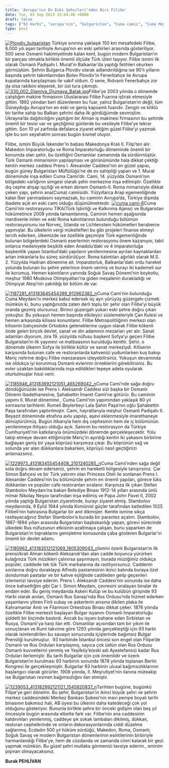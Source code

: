 ```yaml
---
title: 'Avrupa’nın En Eski Şehirleri’nden Biri Filibe'
date: Tue, 03 Sep 2013 15:04:48 +0000
draft: false
tags: ["93 Harbi", "avrupa'nın", "bulgaristan", "Cuma camii", "Cuma Meydanı", "en", "eski", "filibe", "Gezi ve Restoran", "I. Aleksandr Caddesi", "İmaret Camii", "Kültür ve Din", "şehri", "Stefan Stambolov", "Tarih", "tika", "Turizm", "Uluslararası Filibe Fuarı"]
type: post
---
```


[![Plovdiv_bulgaristan](https://burakpehlivan.org/wp-content/uploads/2013/09/Plovdiv_bulgaristan.jpg)](https://burakpehlivan.org/1780/avrupanin-en-eski-sehirlerinden-biri-filibe/plovdiv_bulgaristan/)
Türkiye sınırına yaklaşık 150 km mesafedeki Filibe, 6.000 yılı aşan tarihiyle Avrupa’nın en eski şehirleri arasında gösteriliyor. 500 sene Osmanlı hakimiyetinde kalan kent, bugün modern Bulgaristan’ın bir parçası olmakla birlikte önemli ölçüde Türk izleri taşıyor. Filibe ismini ilk olarak Osmanlı Padişahı I. Murat’ın Balkanlar’da yaptığı fetihleri okurken görmüştüm. Şehrin Bulgarca Plovdiv olarak adlandırıldığına ise 90’lı yılların başında şehrin takımlarından Botev Plovdiv’in Fenerbahçe ile Avrupa kupalarında karşılaşması ile vakıf oldum. O sene, Rıdvanlı Fenerbahçe zor da olsa rakibini eleyerek, bir üst tura çıkmıştı.
[![330_002_Djamiya_Djumaya_Batak.jpg](https://burakpehlivan.org/wp-content/uploads/2013/09/330_002_Djamiya_Djumaya_Batak.jpg.jpg)](https://burakpehlivan.org/1780/avrupanin-en-eski-sehirlerinden-biri-filibe/330_002_djamiya_djumaya_batak-jpg/)Filibe’ye 2003 yılında o dönemde çalıştığım makine firmasının Uluslararası Filibe Fuarına iştirak etmesiyle gittim. 1892 yılından beri düzenlenen bu fuar, yalnız Bulgaristan’ın değil, tüm Güneydoğu Avrupa’nın en eski ve geniş kapsamlı fuarıdır. Zengin ve köklü bir tarihe sahip bu Balkan şehrini daha ilk gördüğümde sevmiştim. Ukrayna’da dağıtıcılığını yaptığım bir Alman iş makinesi firmasının bu şehirde önemli bir tesisi var ve geçtiğimiz günlerde bu vesileyle Filibe’ye tekrar gittim. Son 10 yıl zarfında defalarca ziyaret ettiğim güzel Filibe’yi yazmak işte bu son seyahatim sonrası bugün kısmet oluyor.

Filibe, ismini Büyük İskender’in babası Makedonya Kralı II. Filip’ten alır. Makedon İmparatorluğu ve Roma İmparatorluğu döneminde önemli bir konumda olan şehir, bu özelliğini Osmanlılar zamanında da sürdürmüştür. Türk Osmanlı mimarisinin yapılaşması ve görünümünde hala dikkat çektiği kentin merkez caddesi Prens I. Alexander Caddesi’nin en güzel yapısı, bugün güney Bulgaristan Müftülüğü’ne de ev sahipliği yapan ve 1. Murat döneminde inşa edilen Cuma Camii’dir. Cami, 14. yüzyılda Osmanlı’nın bölgedeki varlığının simgesi olarak şehir merkezine inşa edilmiştir. Özellikle dış cephe ahşap işçiliği ve erken dönem Osmanlı-II. Roma mimarisiyle dikkat çeken yapı, şehrin ana(Cuma) camiisidir. Yüzyıllarca Arap egemenliğinde kalan İber yarımadasını saymazsak, bu caminin Avrupa’da, Türkiye dışında ibadete açık en eski cami olduğu düşünülmektedir.
[![cuma cami-6](https://burakpehlivan.org/wp-content/uploads/2013/09/cuma-cami-6.jpg)](https://burakpehlivan.org/1780/avrupanin-en-eski-sehirlerinden-biri-filibe/cuma-cami-6/)Cuma Camii’nin restorasyonu TİKA(Türk İşbirliği ve Kalkınma Ajansı) ve Bulgaristan hükümetince 2008 yılında tamamlanmış. Caminin hemen aşağısında merdivenle inilen ve eski Roma kalıntılarının bulunduğu bölümün restorasyonunu ise Norveç, İzlanda ve Lichtenstein hükümetleri beraberce yapmışlar. Bu ülkelerin vergi mükellefleri bu gibi projeleri finanse etmeyi tercih ederken, ülkemizde ise özellikle geçmişte Türk egemenliğinde bulunan bölgelerdeki Osmanlı eserlerinin restorasyonu önem kazanıyor, tabii onlarca medeniyete beşiklik eden Anadolu’daki ve 4 imparatorluğa başkentlik yapan İstanbul’daki yapıların yenilenmesine ayrılan kaynaklardan artan imkanlarla bu süreç sürdürülüyor. Roma kalıntıları ağırlıklı olarak M.S. 2. Yüzyılda Hadrian dönemine ait. İmparatorluk, Balkanlar’daki ordu hareket yolunda bulunan bu şehre yeterince önem vermiş ve burayı iki kademeli sur ile korumuş. Hemen kalıntıların yanında Soğuk Savaş Dönemi’nin boykotlu, meşhur 1980 Moskova Olimpiyatları’na giden meşalenin durakladığı ve Olimpiyat Ateşi’nin yakıldığı bir bölüm de var.

[![1187281_413183645454389_912962382_n](https://burakpehlivan.org/wp-content/uploads/2013/09/1187281_413183645454389_912962382_n.jpg)](https://burakpehlivan.org/1780/avrupanin-en-eski-sehirlerinden-biri-filibe/1187281_413183645454389_912962382_n/)Cuma Cami’nin bulunduğu Cuma Meydanı’nı merkez kabul edersek üç ayrı yürüyüş güzergahı çizmek mümkün ki, bunu yaptığınızda zaten derli toplu bir şehir olan Filibe’yi büyük oranda gezmiş olursunuz. Birinci güzergah yukarı eski şehre doğru çıkan yokuştur. Bu yokuşun hemen başında etkileyici süslemeleriyle Çan Kulesi ve hemen arkasında kilisesi konumlanır. Filibe Metropolitliğinin merkezi olan kilisenin bahçesinde Ortodoks geleneklerine uygun olarak Filibe kökenli önde gelen birçok devlet, sanat ve din adamının mezarları yer alır. Sanat adamları diyorum, zira 19. yüzyılda nüfusu başkent Sofya’yı geçen Filibe Bulgaristan’ın ilk yayınevi ve matbaasının kurulduğu kenttir. Şehir, o dönemde ülkenin Sofya ile birlikte kültür ve sanat merkeziydi. Kilisenin karşısında bulunan cafe ve restoranlarda kahvenizi yudumlarken kuş bakışı Meriç nehrine doğru Filibe manzarasını izleyebilirsiniz. Yokuşun devamında ise oldukça iyi korunmuş Osmanlı evlerinin örneklerini görebilirsiniz. Bu evler uzaktan bakıldıklarında inşa edildikleri tepeye adeta oyularak oturtulmuşlar hissi verir.

[![1185946_413183692121051_465269042_n](https://burakpehlivan.org/wp-content/uploads/2013/09/1185946_413183692121051_465269042_n.jpg)](https://burakpehlivan.org/1780/avrupanin-en-eski-sehirlerinden-biri-filibe/1185946_413183692121051_465269042_n/)Cuma Cami’nde sağa doğru döndüğünüzde ise Prens I. Aleksandr Caddesi sizi başka bir Osmanlı Dönemi ibadethanesine, Şahabettin İmaret Camii’ne götürür. Bu camiinin yapımı II. Murat dönemine , Cuma Camii’nin yapımından yaklaşık 80 yıl sonrasına tarihlenir. Rumeli Beylerbeyi Lala Şahin Paşa’nın oğlu Şahabettin Paşa tarafından yaptırılmıştır. Cami, hayratlarıyla meşhur Osmanlı Padişahı II. Beyazıt döneminde etrafına avlu yapılıp, aşevi eklenmesiyle imarethaneye dönüştürülmüş. Bugün itibarıyla hem dış cephesinin hem de iç bölümünün yenilenmeye ihtiyacı olduğu açık. Sanırım bu restorasyon da Türkiye Cumhuriyeti’nin katkılarıyla önümüzdeki dönemde gerçekleşecektir. Yolu takip etmeye devam ettiğimizde Meriç’in ayırdığı kentin iki yakasını birbirine bağlayan geniş bir yaya köprüsü karşımıza çıkar. Bu köprünün sağ ve solunda yer alan dükkanlara bakarken, köprüyü nasıl geçtiğinizi anlamazsınız.

[![1229973_413183455454408_2101240285_n](https://burakpehlivan.org/wp-content/uploads/2013/09/1229973_413183455454408_2101240285_n.jpg)](https://burakpehlivan.org/1780/avrupanin-en-eski-sehirlerinden-biri-filibe/1229973_413183455454408_2101240285_n/)Cuma Camii’nden sağa değil sola doğru devam ederseniz, şehrin en hareketli bölgesiyle tanışırsınız. Çar Simon Bahçesi ve bir Türk yatırımı olan Princess Oteli ile sonlanan Prens I. Alexander Caddesi’nin bu bölümünde şehrin en önemli yapıları, görece lüks dükkanları ve popüler cafe restoranları sıralanır. Karşınıza ilk çıkan Stefan Stambolov Meydanı’na bakan Belediye Binası 1912-14 yılları arasında ünlü mimar Nikolay Neşov tarafından inşa edilmiş ve Papa John Pavel II, 2002 yılında yaptığı Bulgaristan ziyaretinde, burayı ziyaret etmiş. Stambolov meydanında, 9 Eylül 1944 yılında Komünist güçler tarafından katledilen 1025 Filibeli’nin hatırasına Bulgarlar bir anıt dikmişler. Kentte ismine sıkça rastlayacağınız Stefan Stambolov’a burada bir parantez açalım. Stambolov, 1887-1894 yılları arasında Bulgaristan başbakanlığı yapan, görevi sürecinde ülkedeki Rus nüfuzunun etkisinin azaltmaya çalışan, bunu yaparken de Bulgaristan’ın topraklarını genişletme konusunda çaba gösteren Bulgarlar’ın önemli bir devlet adamı.

[![1185962_413183512121069_1805309043_n](https://burakpehlivan.org/wp-content/uploads/2013/09/1185962_413183512121069_1805309043_n.jpg)](https://burakpehlivan.org/1780/avrupanin-en-eski-sehirlerinden-biri-filibe/1185962_413183512121069_1805309043_n/)İsmini özerk Bulgaristan’ın ilk prensi/kralı Alman kökenli Aleksandr’dan alan cadde boyunca yürürken kulağınıza Türk müzikleri çalınırsa şaşırmayın, burada müziğimiz oldukça popüler, caddede tek tük Türk markalarına da rastlıyorsunuz. Caddenin sonlarına doğru duraklayıp Alfredo pastanesinin ikinci katında buraya özel dondurmalı pastalar ve bir kahve eşliğinde caddeden gelip geçenleri izlemenizi tavsiye ederim. Prens I. Aleksandr Caddesi’nin sonunda ise daha önce bahsettiğim gibi Çar I. Simon Meydanı, çevresini sıralayan binalar ile endam eder. Bu geniş meydanda Askeri Kulüp ve bu kulübün girişinde 93 Harbi olarak anılan, Osmanlı Rus Savaşı’nda Rus Ordusu’nda hizmet ederken yaşamlarını yitiren Finli subay ve askerlerin anısına dikilen plaka ile Kahramanlar Anıtı ve Filarmoni Orkestrası Binası dikkat çeker.
1876 yılında özellikle Filibe merkezli başlayan Bulgar isyanını Osmanlı İmparatorluğu şiddetli bir biçimde bastırdı. Ancak bu isyanı bahane eden Sırbistan ve Rusya, Osmanlı’ya harp ilan etti. Osmanlılar açısından tam bir yıkım ile sonuçlanan ve Rumi takvime göre 1293 yılında gerçekleştiği için 93 harbi olarak isimlendirilen bu savaşın sonucunda içişlerinde bağımsız Bulgar Prensliği kurulmuştur.  93 harbinde İstanbul öncesi son engel olan Filipe’de Osmanlı ve Rus Orduları karşılaşmış, sayıca çok üstün olan Rus Ordusu Osmanlı kuvvetlerini yenmiş ve Yeşilköy’e(eski adı Ayastefanos) kadar Rus Orduları ilerlemiştir. Bu tarih Bulgarlar için çok önemlidir ve özerk Bulgaristan’ın kurulması 93 harbinin sonunda 1878 yılında toplanan Berlin Kongresi ile gerçekleşmiştir. Bulgarlar 93 harbinin ulusal bağımsızlıklarının başlangıcı olarak görürler. 1908 yılında, II. Meşrutiyet’nin ilanına müteakip ise Bulgaristan resmen bağımsızlığını ilan etmiştir.

[![1239053_413182992121121_1545820837_n](https://burakpehlivan.org/wp-content/uploads/2013/09/1239053_413182992121121_1545820837_n.jpg)](https://burakpehlivan.org/1780/avrupanin-en-eski-sehirlerinden-biri-filibe/1239053_413182992121121_1545820837_n/)Tarihten bugüne, bugünkü Filipe’ye geri dönelim. Bu şehir, Bulgaristan’ın ikinci büyük şehri ve şehrin merkez caddesindeki Merkez Bankası Şubesi’nin mavi pempe boyalı tarihi binasının bakımsız hali, AB üyesi bu ülkenin daha katedeceği çok yol olduğunu gösteriyor. Bununla birlikte şehre bir önceki gidişim olan beş yıl öncesiyle bugün arasında elbette fark var. Filibe’nin ana caddesinin kaldırımları yenilenmiş, caddeye şık sokak lambaları dikilmiş, dükkan, restoran cephelerinde ve onların dekorasyonlarında ciddi düzelme sağlanmış. Ecdadın 500 yıl hüküm sürdüğü, Makedon, Roma, Osmanlı, Soğuk Savaş ve modern Bulgaristan dönemlerinin esintilerinin birbiriyle harmanlandığı Filibe’ye, hem de cüzdanda ve zamanda cimri kalarak bir gezi yapmak mümkün. Bu güzel şehri mutlaka görmenizi tavsiye ederim., eminim pişman olmayacaksınız.

**Burak PEHLİVAN**